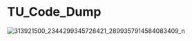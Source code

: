 # TU_Code_Dump


![313921500_2344299345728421_2899357914584083409_n](https://user-images.githubusercontent.com/91593275/199743266-97195020-7030-42f1-8c91-68184701f50f.jpg)
